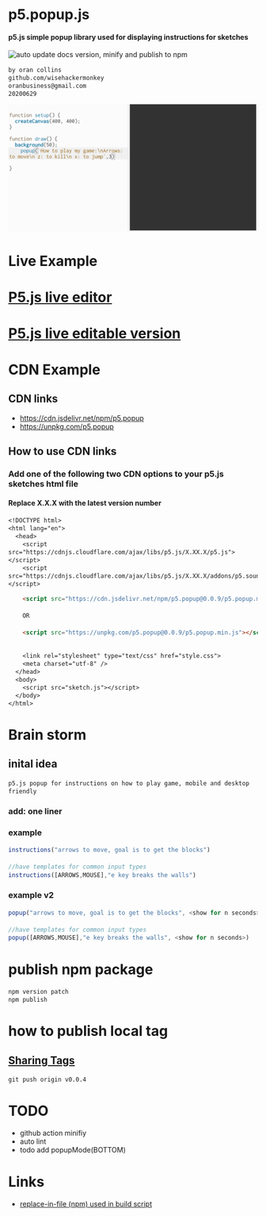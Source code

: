 # p5.popup.js
#### p5.js simple popup library used for displaying instructions for sketches
![auto update docs version, minify and publish to npm](https://github.com/wisehackermonkey/p5.popup/workflows/auto%20update%20docs%20version,%20minify%20and%20publish%20to%20npm/badge.svg)
```
by oran collins
github.com/wisehackermonkey
oranbusiness@gmail.com
20200629
```
![](./popupjs_v1.gif)
# Live Example
# [P5.js live editor](https://editor.p5js.org/wisemonkey/present/RJWfLmQBP)
# [P5.js live editable version](https://editor.p5js.org/wisemonkey/present/RJWfLmQBP)
#

# CDN Example
## CDN links
+ https://cdn.jsdelivr.net/npm/p5.popup  
+ https://unpkg.com/p5.popup
## How to use CDN links
### Add one of the following two CDN options to your p5.js sketches html file 
#### Replace X.X.X with the latest version number

```text
<!DOCTYPE html>
<html lang="en">
  <head>
    <script src="https://cdnjs.cloudflare.com/ajax/libs/p5.js/X.XX.X/p5.js"></script>
    <script src="https://cdnjs.cloudflare.com/ajax/libs/p5.js/X.XX.X/addons/p5.sound.min.js"></script>
```
```html
    <script src="https://cdn.jsdelivr.net/npm/p5.popup@0.0.9/p5.popup.min.js"></script>

    OR

    <script src="https://unpkg.com/p5.popup@0.0.9/p5.popup.min.js"></script>
```
```text
	  
    <link rel="stylesheet" type="text/css" href="style.css">
    <meta charset="utf-8" />
  </head>
  <body>
    <script src="sketch.js"></script>
  </body>
</html>
```
# Brain storm
## inital idea
```
p5.js popup for instructions on how to play game, mobile and desktop  friendly
```

### add: one liner

### example
```javascript
instructions("arrows to move, goal is to get the blocks")

//have templates for common input types
instructions([ARROWS,MOUSE],"e key breaks the walls")
```

### example v2
```javascript
popup("arrows to move, goal is to get the blocks", <show for n seconds>)

//have templates for common input types
popup([ARROWS,MOUSE],"e key breaks the walls", <show for n seconds>)
```

# publish npm package
```
npm version patch
npm publish
```
# how to publish local tag 
## [Sharing Tags](https://git-scm.com/book/en/v2/Git-Basics-Tagging)
```
git push origin v0.0.4
```
# TODO
- github action minifiy
- auto lint
- todo add popupMode(BOTTOM)

# Links
- [replace-in-file (npm) used in build script ](https://www.npmjs.com/package/replace-in-file)